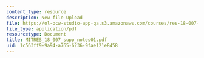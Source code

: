 ```yaml
---
content_type: resource
description: New file Upload
file: https://ol-ocw-studio-app-qa.s3.amazonaws.com/courses/res-18-007-calculus-revisited-multivariable-calculus-fall-2011/1c563ff99a94a76562369fae121e8458_MITRES_18_007_supp_notes01.pdf
file_type: application/pdf
resourcetype: Document
title: MITRES_18_007_supp_notes01.pdf
uid: 1c563ff9-9a94-a765-6236-9fae121e8458
---
```

